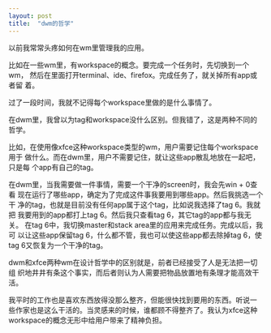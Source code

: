 ```yaml
---
layout: post
title:  "dwm的哲学"
---
```


以前我常常头疼如何在wm里管理我的应用。

比如在一些wm里，有workspace的概念。要完成一个任务时，先切换到一个wm，
然后在里面打开terminal、ide、firefox。完成任务了，就关掉所有app或者留
着。

过了一段时间，我就不记得每个workspace里做的是什么事情了。

在dwm里，我曾以为tag和workspace没什么区别。但我错了，这是两种不同的哲学。

比如，在使用像xfce这种workspace类型的wm，用户需要记住每个workspace用于
做什么。而在dwm里，用户不需要记住，就让这些app散乱地放在一起吧，只是每
个app有自己的tag。

在dwm里，当我需要做一件事情，需要一个干净的screen时，我会先win + 0查看
现在运行了哪些app，确定为了完成这件事我要用到哪些app。然后我挑选一个干
净的tag，也就是目前没有任何app属于这个tag，比如说我选择了tag 6。我就把
我要用到的app都打上tag 6。然后我只查看tag 6，其它tag的app都与我无关。
在tag 6中，我切换master和stack area里的应用来完成任务。完成以后，我可
以让这些app保留tag 6，什么都不管，我也可以使这些app都去除掉tag 6，使
tag 6又恢复为一个干净的tag。

dwm和xfce两种wm在设计哲学中的区别就是，前者已经接受了人是无法把一切组
织地井井有条这个事实，而后者则认为人需要把物品放置地有条理才能高效干活。

我平时的工作也是喜欢东西放得没那么整齐，但能很快找到要用的东西。听说一
些作家也是这么干活的。当灵感来的时候，谁都顾不得整齐了。我认为xfce这种
workspace的概念无形中给用户带来了精神负担。
